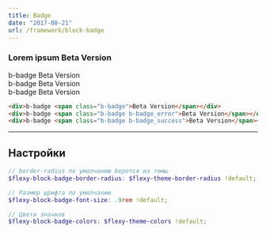 ```yaml
---
title: Badge
date: "2017-08-21"
url: /framework/block-badge
---
```


<h3 class="b-heading">Lorem ipsum <span class="b-badge">Beta Version</span></h3>
<div>b-badge <span class="b-badge">Beta Version</span></div>
<div>b-badge <span class="b-badge b-badge_error">Beta Version</span></div>
<div>b-badge <span class="b-badge b-badge_success">Beta Version</span></div>

```html
<div>b-badge <span class="b-badge">Beta Version</span></div>
<div>b-badge <span class="b-badge b-badge_error">Beta Version</span></div>
<div>b-badge <span class="b-badge b-badge_success">Beta Version</span></div>
```

---

## Настройки

```scss
// border-radius по умолчанию берется из темы
$flexy-block-badge-border-radius: $flexy-theme-border-radius !default;

// Размер шрифта по умолчанию
$flexy-block-badge-font-size: .9rem !default;

// Цвета значков
$flexy-block-badge-colors: $flexy-theme-colors !default;
```
